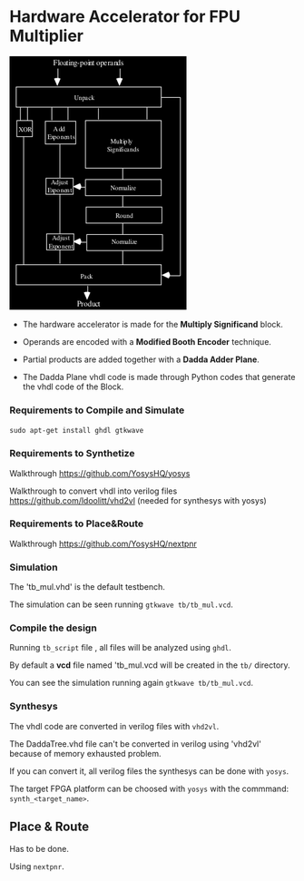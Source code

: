 # Hardware Accelerator for FPU Multiplier
![FPU image](https://github.com/EneaDim/HWAccelerator-for-FPU/blob/main/images/FPU.png)

- The hardware accelerator is made for the <b>Multiply Significand</b> block.

- Operands are encoded with a <b>Modified Booth Encoder</b> technique.

- Partial products are added together with a <b>Dadda Adder Plane</b>.

- The Dadda Plane vhdl code is made through Python codes that generate the vhdl code of the Block.

### Requirements to Compile and Simulate

```sudo apt-get install ghdl gtkwave```

### Requirements to Synthetize

Walkthrough <https://github.com/YosysHQ/yosys>

Walkthrough to convert vhdl into verilog files <https://github.com/ldoolitt/vhd2vl> (needed for synthesys with yosys)

### Requirements to Place&Route

Walkthrough <https://github.com/YosysHQ/nextpnr>

### Simulation

The 'tb_mul.vhd' is the default testbench.

The simulation can be seen running ```gtkwave tb/tb_mul.vcd```.

### Compile the design

Running ```tb_script``` file , all files will be analyzed using ```ghdl```.

By default a <b>vcd</b> file named 'tb_mul.vcd will be created in the ```tb/``` directory.

You can see the simulation running again ```gtkwave tb/tb_mul.vcd```.

### Synthesys

The vhdl code are converted in verilog files with ```vhd2vl```.

The DaddaTree.vhd file can't be converted in verilog using 'vhd2vl' because of memory exhausted problem. 

If you can convert it, all verilog files the synthesys can be done with ```yosys```.

The target FPGA platform can be choosed with ```yosys``` with the commmand: ```synth_<target_name>```.

## Place & Route 
Has to be done.

Using ```nextpnr```.



